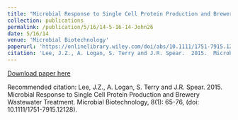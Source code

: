 ```yaml
---
title: "Microbial Response to Single Cell Protein Production and Brewery Wastewater Treatment"
collection: publications
permalink: /publication/5/16/14-5-16-14-John26
date: 5/16/14
venue: 'Microbial Biotechnology'
paperurl: 'https://onlinelibrary.wiley.com/doi/abs/10.1111/1751-7915.12128'
citation: 'Lee, J.Z., A. Logan, S. Terry and J.R. Spear.  2015.  Microbial Response to Single Cell Protein Production and Brewery Wastewater Treatment.  Microbial Biotechnology, 8(1): 65-76, (doi: 10.1111/1751-7915.12128).'
---
```


<a href='https://onlinelibrary.wiley.com/doi/abs/10.1111/1751-7915.12128'>Download paper here</a>

Recommended citation: Lee, J.Z., A. Logan, S. Terry and J.R. Spear.  2015.  Microbial Response to Single Cell Protein Production and Brewery Wastewater Treatment.  Microbial Biotechnology, 8(1): 65-76, (doi: 10.1111/1751-7915.12128).